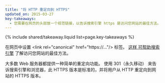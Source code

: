 ```yaml
---
title: "将 HTTP 重定向到 HTTPS"
updated_on: 2015-03-27
key-takeaways:
  - 您需要在网页的头部放一个规范链接，以告诉搜索引擎 https 是访问您网站的最佳方法。
---
```

>

{% include shared/takeaway.liquid list=page.key-takeaways %}

在网页中设置 &lt;link rel="canonical" href="https://…"/&gt; 标签。 [这样
可帮助搜索引擎](https://support.google.com/webmasters/answer/139066?hl=en)
了解访问您网站的最佳方法。

大多数 Web 服务器都提供一种简单的重定向功能。 使用 301（永久移动）
来告诉搜索引擎和浏览器，此 HTTPS 版本是标准的，并将用户从 HTTP 重定向到网站的 HTTPS 版本。

